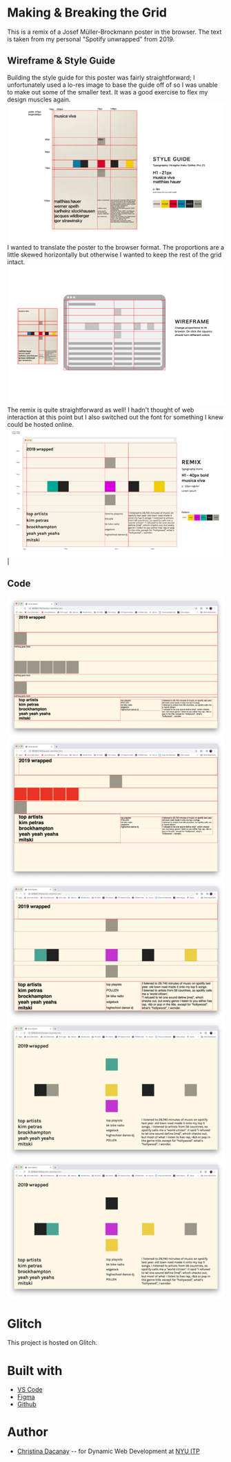 <!-- Every README should start with an H1 -->

# Making & Breaking the Grid

This is a remix of a Josef Müller-Brockmann poster in the browser. The text is taken from my personal "Spotify unwrapped" from 2019.

<!-- ![Musica Viva by Josef Müller-Brockmann](https://github.com/c-dacanay/swiss-poster/blob/master/public/images/JMB-TT5.jpg?raw=true) -->

## Wireframe & Style Guide

Building the style guide for this poster was fairly straightforward; I unfortunately used a lo-res image to base the guide off of so I was unable to make out some of the smaller text. It was a good exercise to flex my design muscles again.
![Style Guide](https://github.com/c-dacanay/swiss-poster/blob/master/public/images/StyleGuide_Swiss.png?raw=true)
I wanted to translate the poster to the browser format. The proportions are a little skewed horizontally but otherwise I wanted to keep the rest of the grid intact.  
![Wireframe](https://github.com/c-dacanay/swiss-poster/blob/master/public/images/WireFrame_Swiss.png?raw=true)
The remix is quite straightforward as well! I hadn't thought of web interaction at this point but I also switched out the font for something I knew could be hosted online.
![Remix](https://github.com/c-dacanay/swiss-poster/blob/master/public/images/Remix_Swiss.png) |

<!-- It is essential to describe how to set up your project -->

## Code

![Progress 1](https://github.com/c-dacanay/swiss-poster/blob/master/public/images/progress1.png?raw=true)
![Progress 2](https://github.com/c-dacanay/swiss-poster/blob/master/public/images/progress2.png?raw=true)
![Progress 5](https://github.com/c-dacanay/swiss-poster/blob/master/public/images/progress5.png?raw=true)
![Progress 3](https://github.com/c-dacanay/swiss-poster/blob/master/public/images/progress3.png?raw=true)
![Progress 4](https://github.com/c-dacanay/swiss-poster/blob/master/public/images/progress4.png?raw=true)

<!-- ![Javascript for color change](https://github.com/c-dacanay/swiss-poster/blob/master/public/images/js.png?raw=true) -->

# Glitch

This project is hosted on Glitch.

# Built with

- [VS Code](https://code.visualstudio.com/)
- [Figma](https://www.figma.com/)
- [Github](https://github.com)

# Author

- [Christina Dacanay](http://cdacanay.com/) -- for Dynamic Web Development at [NYU ITP](https://itp.nyu.edu)

<!-- ## Code of Conduct -->

<!-- Please read the [CODE OF CONDUCT](https://www.mozilla.org/en-US/about/governance/policies/participation/) -->

<!-- ## License -->

<!-- This is README template is licensed according to [Attribution 4.0 International (CC BY 4.0) ](https://creativecommons.org/licenses/by/4.0/) -->
<!-- thank and reference all the things that made your project happen -->

<!-- ## Acknowledgements

- [Creative Commons](https://creativecommons.org/licenses/by/4.0/) for their licensing documentation
- [The Good ReadMe Project](https://github.com/itp-dwd/2020-spring/blob/master/templates/readme-template.md) -->
  <!-- For your assignments you might consider  -->
